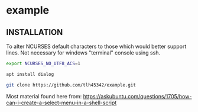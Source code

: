 # example

## INSTALLATION

To alter NCURSES default characters to those which would better support lines. Not necessary for windows "terminal" console using ssh.
```bash
export NCURSES_NO_UTF8_ACS=1
```

```bash
apt install dialog
```

```bash
git clone https://github.com/tlh45342/example.git
```

Most material found here from:
https://askubuntu.com/questions/1705/how-can-i-create-a-select-menu-in-a-shell-script
